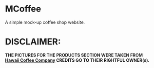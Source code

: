 # MCoffee

A simple mock-up coffee shop website.


# DISCLAIMER: 
<strong>THE PICTURES FOR THE PRODUCTS SECTION WERE TAKEN FROM<br>  [Hawaii Coffee Company](https://www.hawaiicoffeecompany.com/) CREDITS GO TO THEIR RIGHTFUL OWNER(s).<br><strong>

